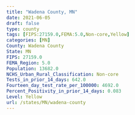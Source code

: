 ```yaml
---
title: "Wadena County, MN"
date: 2021-06-05
draft: false
type: county
tags: [FIPS:27159.0,FEMA:5.0,Non-core,Yellow]
categories: [MN]
County: Wadena County
State: MN
FIPS: 27159.0
FEMA_Region: 5.0
Population: 13682.0
NCHS_Urban_Rural_Classification: Non-core
Tests_in_prior_14_days: 642.0
Fourteen_day_test_rate_per_100000: 4692.0
Percent_Positivity_in_prior_14_days: 0.083
Level: Yellow
url: /states/MN/wadena-county
---
```



